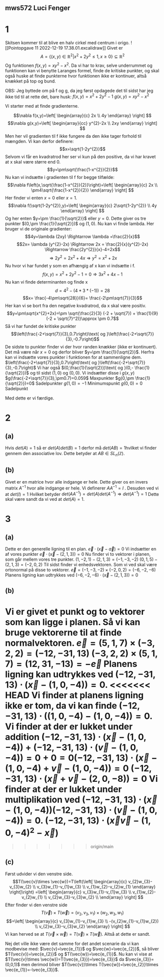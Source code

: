 ## mws572 Luci Fenger
# 1
Skitsen kommer til at blive en halv cirkel med centrum i origo.
![[Pointopgave 11 2022-12-19 17.38.01.excalidraw]]
Givet er $$A=\{(x,y)\in \mathbb{R}^{2}|x^{2}+2y^{2}\leq 1,x \geq 0\} \subseteq \mathbb{R}^{2}$$
Og funktionen $f(x,y)=xy^{2}-x^{2}$.
Da vi har to krav, selve underrummet og funktionen kan vi benytte Laranges formel, finde de kritiske punkter, og skal også huske at finde punkterne hvor funktionen ikke er kontinuer, altså knækket på top og bund.

OBS: Jeg byttede om på f og g, da jeg først opdagede det til sidst har jeg ikke tid til at rette det, bare husk:
$f(x,y)=x^{2}+2y^{2}-1$
$g(x,y)=xy^{2}-x^{2}$

Vi starter med at finde gradienterne.

$$\nabla f(x,y)=\left[
\begin{array}{c}
2x \\ 4y
\end{array}
\right] $$
$$\nabla g(x,y)=\left[
\begin{array}{cc}
y^{2}-2x \\ 2xy
\end{array}
\right] $$
Men her vil gradienten til f ikke fungere da den ikke tager forhold til mængden. Vi kan derfor definere:
$$x=\sqrt{1-2y^{2}}$$
Selvom vi får en kvadratrod her ser vi kun på den positive, da vi har kravet at x skal være større end 0.
$$y=\pm\sqrt{\frac{1-x^{2}}{2}}$$
Nu kan vi indsætte i gradienten til f for begge tilfælde:
$$\nabla f\left(x,\sqrt{\frac{1-x^{2}}{2}}\right)=\left[
\begin{array}{c}
2x \\ 
\pm4\sqrt{\frac{1-x^{2}}{2}}
\end{array}
\right] $$
Her finder vi enten $x=0$ eller $x=1$.
$$\nabla f(\sqrt{1-2y^{2}},y)=\left[
\begin{array}{c}
2\sqrt{1-2y^{2}} \\ 
4y
\end{array}
\right] $$
Og her enten $y=\pm \frac{1}{\sqrt{2}}$ eller $y=0$.
Dette giver os tre punkter $(0,\pm \frac{1}{\sqrt{2}})$ og $(1,0)$.
Nu kan vi finde lambda. Her bruger vi de originale gradienter:
$$4y=\lambda (2xy) \Rightarrow \lambda =\frac{2}{x}$$
$$2x= \lambda (y^{2}-2x) \Rightarrow 2x = \frac{2}{x}(y^{2}-2x) \Rightarrow \frac{2y^{2}}{x}-4=2x$$
$$\Rightarrow 2y^{2}=2x^{2}+4x \Rightarrow y^{2}=x^{2}+2x$$
Nu hvor vi har fundet y som en afhængig af x kan vi indsætte i f.
$$f(x,y)=x^{2}+2y^{2}-1=0\Rightarrow 3x^{2}+4x-1$$
Nu kan vi finde determinanten og finde x
$$d=4^{2}-(4*3*(-1))=28$$
$$x= \frac{-4\pm\sqrt{28}}{6}= \frac{-2\pm\sqrt{7}}{3}$$
Her kan vi se bort fra den negative kvadratrod, da x skal være positiv.
$$y=\pm\sqrt{x^{2}+2x}=\pm \sqrt{\frac{2}{3} (-2 + \sqrt{7}) + \frac{1}{9} (-2 + \sqrt{7}^2)}\approx \pm 0.7$$
Så vi har fundet de kritiske punkter $$\left(\frac{-2+\sqrt{7}}{3},0.7\right)\text{ og }\left(\frac{-2+\sqrt{7}}{3},-0.7\right)$$
De sidste to punkter finder vi der hvor randen knækker (ikke er kontinuert).
Det må være når $x=0$ og derfor bliver $y=\pm \frac{1}{\sqrt{2}}$. 
Herfra kan vi indsætte vores punkter i funktionen for at sammenligne dem.
$\left(\frac{-2+\sqrt{7}}{3},0.7\right)\text{ og }\left(\frac{-2+\sqrt{7}}{3},-0.7\right)$ Vi har også $(0,\frac{1}{\sqrt{2}})\text{ og }(0,- \frac{1}{\sqrt{2}})$ og til sidst $(1,0)\text{ og }(0,0)$.
Vi indsætter disse i $g(x,y)$
$g(\frac{-2+\sqrt{7}}{3},\pm0.7)=0.059$ Maxpunkter
$g(0,\pm \frac{1}{\sqrt{2}})=0$ Sadelpunkter
$g(1,0)=-1$ Minimumspunkt
$g(0,0)=0$ Sadelpunkt

Med dette er vi færdige.
# 2
## (a)
Hvis $det(A)=1$ så er $det(A)det(B)=1$ derfor må $det(AB)=1$hvilket vi finder gennem den associative lov. Dette betyder at $AB \in SL_{n}(\mathbb{Z})$.
## (b)
Givet er en matrice hvor alle indgange er hele. Dette giver os en invers matrix $A^{-1}$ hvor alle indgange er hele. Vi definerer $AA^{-1}=I$ . Desuden ved vi at $det(I)=1$ Hvilket betyder $det(AA^{-1})=det(A)det(A^{-1})\Rightarrow det(A^{-1})=1$ Dette skal være sandt da vi ved at $det(A)=1$.

# 3
## (a)
Dette er den generelle ligning til en plan.
$\vec{e}\cdot (\vec{x}-\vec{a})=0$
Vi indsætter en af vores punkter
$\vec{e}\cdot (\vec{x}-(2,1,3))=0$
Nu finder vi to vektorer i planen, som går mellem vores tre punkter.
$(1,-2,1)-(2,1,3)=(-1,-3,-2)$
$(0,1,5)-(2,1,3)=(-2,0,2)$
Til sidst finder vi enhedsvektoren. Som vi ved skal være ortonormal på disse to vektorer.
$\vec{e}=(-1,-3,-2)\times (-2,0,2)=(-6,-2,-6)$
Planens ligning kan udtrykkes ved $(-6,-2,-6)\cdot (\vec{x}-(2,1,3))=0$
## (b)
Vi er givet et punkt og to vektorer som kan ligge i planen. Så vi kan bruge vektorerne til at finde normalvektoren.
$\vec{e}=(5,1,7)\times (-3,2,2)=(-12,-31,13)$
$(-3,2,2)\times (5,1,7)=(12,31,-13)=-\vec{e}$
Planens ligning kan udtrykkes ved $(-12,-31,13)\cdot (\vec{x}-(1,0,-4))=0$.
<<<<<<< HEAD
Vi finder at planens ligning ikke er tom, da vi kan finde
$(-12,-31,13)\cdot ((1,0,-4)-(1,0,-4))=0$.
Vi finder at der er lukket under addition $(-12,-31,13)\cdot (\vec{x}-(1,0,-4))+(-12,-31,13)\cdot (\vec{v}-(1,0,-4))=0+0=0$$(-12,-31,13)\cdot (\vec{x}-(1,0,-4)+\vec{v}-(1,0,-4))=0$
$(-12,-31,13)\cdot (\vec{x}+\vec{v}-(2,0,-8))=0$
Vi finder at der er lukket under multiplikation ved
$(-12,-31,13)\cdot (\vec{x}-(1,0,-4))(-12,-31,13)\cdot (\vec{v}-(1,0,-4))=0$.
$(-12,-31,13)\cdot (\vec{x}\vec{v}-(1,0,-4)^{2}-\vec{x})$
=======
>>>>>>> origin/main
## (c)
Først udvider vi den venstre side.
$$T(\vec{v}\times \vec{w})=T\left(\left[
\begin{array}{c}
v_{2}w_{3}-v_{3}w_{2} \\ 
v_{3}w_{1}-v_{1}w_{3} \\ 
v_{1}w_{2}-v_{2}w_{1}
\end{array}
\right]\right) =\left[
\begin{array}{c}
v_{3}w_{1}-v_{1}w_{3} \\ 
v_{1}w_{2}-v_{2}w_{1} \\ 
v_{2}w_{3}-v_{3}w_{2} \\ 
\end{array}
\right] $$
Efter finder vi den venstre side
$$T(\vec{v})\times T(\vec{w})=(v_{2},v_{3},v_{1})\times (w_{2},w_{3},w_{1})$$
$$=\left[
\begin{array}{c}
v_{3}w_{1}-v_{1}w_{3} \\ 
-(v_{2}w_{1}-v_{1}w_{2}) \\ 
v_{2}w_{3}-v_{3}w_{2}
\end{array}
\right] $$
Vi kan herved se at $T(\vec{v}\times \vec{w})=T(\vec{v})\times T(\vec{w})$. Altså at dette er sandt.

Nej det ville ikke være det samme for det andet scenarie da vi kan modbevise med:
$\vec{v}=\vec{e_{1}}$ og $\vec{w}=\vec{e_{2}}$, så bliver $T(\vec{v})=\vec{e_{2}}$ og $T(\vec{w})=\vec{e_{1}}$.
Nu kan vi vise at $T(\vec{v}\times \vec{w})=T(\vec{e_{3}})=\vec{e_{3}}$ da $\vec{e_{3}}=(0,0,1)$ 
men derimod bliver $T(\vec{v})\times T(\vec{w})=\vec{e_{2}}\times \vec{e_{1}}=-\vec{e_{3}}$. 


